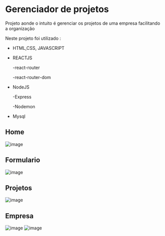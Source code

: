 # Gerenciador de projetos
Projeto aonde o intuito é gerenciar os projetos de uma empresa facilitando a organização

Neste projeto foi utilizado :
- HTML,CSS, JAVASCRIPT
- REACTJS

  -react-router
  
  -react-router-dom
- NodeJS

  -Express
  
  -Nodemon
- Mysql

## Home
![image](https://user-images.githubusercontent.com/88159010/211929218-dd56a795-3354-4a19-a3cd-e33f3a117b52.png)
## Formulario
![image](https://user-images.githubusercontent.com/88159010/211929266-a09ca6d7-892f-41c6-aecd-ddbddcb14ef9.png)
## Projetos
![image](https://user-images.githubusercontent.com/88159010/211929578-f6af91a7-4a04-4c38-8cd6-936931bbedc7.png)
## Empresa
![image](https://user-images.githubusercontent.com/88159010/211929661-5899f0cf-0e61-489d-a836-d5d7061a2e96.png)
![image](https://user-images.githubusercontent.com/88159010/211929697-c1809e49-18f9-48c7-ae0c-5ed07159e401.png)

